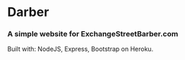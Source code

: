 # Darber 
### A simple website for ExchangeStreetBarber.com 

Built with: NodeJS, Express, Bootstrap on Heroku.